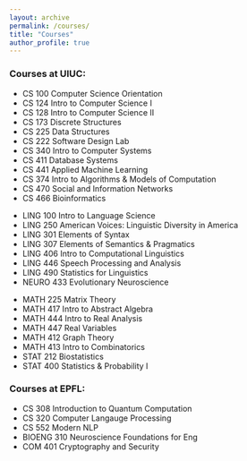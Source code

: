 ```yaml
---
layout: archive
permalink: /courses/
title: "Courses"
author_profile: true
---
```


### Courses at UIUC:

- CS 100 Computer Science Orientation
- CS 124 Intro to Computer Science I
- CS 128 Intro to Computer Science II
- CS 173 Discrete Structures
- CS 225 Data Structures
- CS 222 Software Design Lab
- CS 340 Intro to Computer Systems
- CS 411 Database Systems
- CS 441 Applied Machine Learning
- CS 374 Intro to Algorithms & Models of Computation
- CS 470 Social and Information Networks
- CS 466 Bioinformatics

<!-- -->

- LING 100 Intro to Language Science
- LING 250 American Voices: Linguistic Diversity in America
- LING 301 Elements of Syntax
- LING 307 Elements of Semantics & Pragmatics
- LING 406 Intro to Computational Linguistics
- LING 446 Speech Processing and Analysis
- LING 490 Statistics for Linguistics
- NEURO 433 Evolutionary Neuroscience

<!-- -->

- MATH 225 Matrix Theory
- MATH 417 Intro to Abstract Algebra
- MATH 444 Intro to Real Analysis
- MATH 447 Real Variables
- MATH 412 Graph Theory
- MATH 413 Intro to Combinatorics
- STAT 212 Biostatistics
- STAT 400 Statistics & Probability I

<!-- -->

### Courses at EPFL:

- CS 308 Introduction to Quantum Computation
- CS 320 Computer Langauge Processing
- CS 552 Modern NLP
- BIOENG 310 Neuroscience Foundations for Eng
- COM 401 Cryptography and Security
